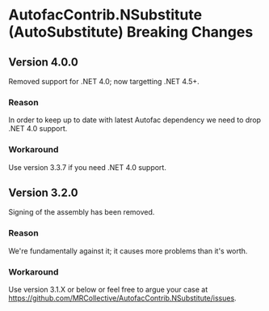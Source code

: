 AutofacContrib.NSubstitute (AutoSubstitute) Breaking Changes
============================================================

Version 4.0.0
-------------

Removed support for .NET 4.0; now targetting .NET 4.5+.

### Reason
In order to keep up to date with latest Autofac dependency we need to drop .NET 4.0 support.

### Workaround
Use version 3.3.7 if you need .NET 4.0 support.


Version 3.2.0
-------------

Signing of the assembly has been removed.

### Reason
We're fundamentally against it; it causes more problems than it's worth.

### Workaround
Use version 3.1.X or below or feel free to argue your case at https://github.com/MRCollective/AutofacContrib.NSubstitute/issues.
